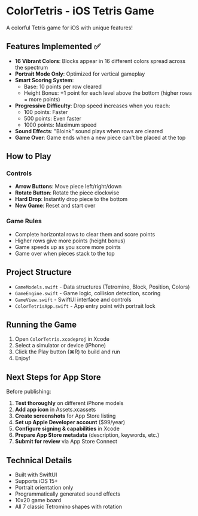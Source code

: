 # ColorTetris - iOS Tetris Game

A colorful Tetris game for iOS with unique features!

## Features Implemented ✅

- **16 Vibrant Colors**: Blocks appear in 16 different colors spread across the spectrum
- **Portrait Mode Only**: Optimized for vertical gameplay
- **Smart Scoring System**:
  - Base: 10 points per row cleared
  - Height Bonus: +1 point for each level above the bottom (higher rows = more points)
- **Progressive Difficulty**: Drop speed increases when you reach:
  - 100 points: Faster
  - 500 points: Even faster
  - 1000 points: Maximum speed
- **Sound Effects**: "Bloink" sound plays when rows are cleared
- **Game Over**: Game ends when a new piece can't be placed at the top

## How to Play

### Controls
- **Arrow Buttons**: Move piece left/right/down
- **Rotate Button**: Rotate the piece clockwise
- **Hard Drop**: Instantly drop piece to the bottom
- **New Game**: Reset and start over

### Game Rules
- Complete horizontal rows to clear them and score points
- Higher rows give more points (height bonus)
- Game speeds up as you score more points
- Game over when pieces stack to the top

## Project Structure

- `GameModels.swift` - Data structures (Tetromino, Block, Position, Colors)
- `GameEngine.swift` - Game logic, collision detection, scoring
- `GameView.swift` - SwiftUI interface and controls
- `ColorTetrisApp.swift` - App entry point with portrait lock

## Running the Game

1. Open `ColorTetris.xcodeproj` in Xcode
2. Select a simulator or device (iPhone)
3. Click the Play button (⌘R) to build and run
4. Enjoy!

## Next Steps for App Store

Before publishing:
1. **Test thoroughly** on different iPhone models
2. **Add app icon** in Assets.xcassets
3. **Create screenshots** for App Store listing
4. **Set up Apple Developer account** ($99/year)
5. **Configure signing & capabilities** in Xcode
6. **Prepare App Store metadata** (description, keywords, etc.)
7. **Submit for review** via App Store Connect

## Technical Details

- Built with SwiftUI
- Supports iOS 15+
- Portrait orientation only
- Programmatically generated sound effects
- 10x20 game board
- All 7 classic Tetromino shapes with rotation
